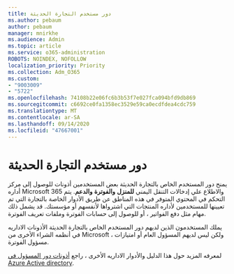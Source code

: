```yaml
---
title: دور مستخدم التجارة الحديثة
ms.author: pebaum
author: pebaum
manager: mnirkhe
ms.audience: Admin
ms.topic: article
ms.service: o365-administration
ROBOTS: NOINDEX, NOFOLLOW
localization_priority: Priority
ms.collection: Adm_O365
ms.custom:
- "9003009"
- "5722"
ms.openlocfilehash: 74108b22e06fc6b3b53f7e027fca094bfd9db869
ms.sourcegitcommit: c6692ce0fa1358ec3529e59ca0ecdfdea4cdc759
ms.translationtype: MT
ms.contentlocale: ar-SA
ms.lasthandoff: 09/14/2020
ms.locfileid: "47667001"
---
```

# <a name="modern-commerce-user-role"></a>دور مستخدم التجارة الحديثة

يمنح دور المستخدم الخاص بالتجارة الحديثة بعض المستخدمين أذونات للوصول إلى مركز أداره Microsoft 365 والاطلاع علي إدخالات التنقل اليمني **للمنزل** **والفوترة** **والدعم**. يتم التحكم في المحتوي المتوفر في هذه المناطق عن طريق الأدوار الخاصة بالتجارة التي تم تعيينها للمستخدمين لأداره المنتجات التي اشترواها لأنفسهم أو مؤسستك. قد يشمل ذلك مهام مثل دفع الفواتير ، أو للوصول إلى حسابات الفوترة وملفات تعريف الفوترة.

يملك المستخدمون الذين لديهم دور المستخدم الخاص بالتجارة الحديثة الأذونات الاداريه في أنظمه الشراء الأخرى من Microsoft ، ولكن ليس لديهم المسؤول العام أو امتيازات مسؤول الفوترة.

لمعرفه المزيد حول هذا الدليل والأدوار الاداريه الأخرى ، راجع [أذونات دور المسؤول في Azure Active directory](https://docs.microsoft.com/azure/active-directory/users-groups-roles/directory-assign-admin-roles#modern-commerce-administrator).